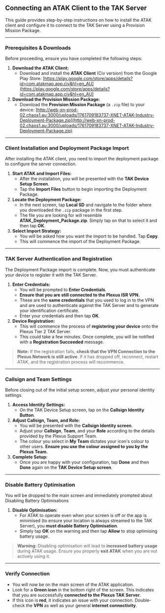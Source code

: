 ## Connecting an ATAK Client to the TAK Server

This guide provides step-by-step instructions on how to install the ATAK client and configure it to connect to the TAK Server using a Provision Mission Package.

---
### Prerequisites & Downloads

Before proceeding, ensure you have completed the following steps:
1. **Download the ATAK Client:**
    - Download and install the **ATAK Client** (Civ version) from the Google Play Store: [https://play.google.com/store/apps/details?id=com.atakmap.app.civ&hl=en_AU](https://play.google.com/store/apps/details?id=com.atakmap.app.civ&hl=en_AU)
2. **Download the Provision Mission Package:**
    - Download the **Provision Mission Package** (a `.zip` file) to your device: [http://web-xn-prod-02.chaos1.au:3000/uploads/1761709183737-XNET-ATAK-Industry-Deployment-Package.zip](http://web-xn-prod-02.chaos1.au:3000/uploads/1761709183737-XNET-ATAK-Industry-Deployment-Package.zip)

---
### Client Installation and Deployment Package Import

After installing the ATAK client, you need to import the deployment package to configure the server connection.
1. **Start ATAK and Import Files:**
    - After the installation, you will be presented with the **TAK Device Setup Screen**.
    - Tap the **Import Files** button to begin importing the Deployment Package.
2. **Locate the Deployment Package:**
    - In the next screen, tap **Local SD** and navigate to the folder where you downloaded the `.zip` package in the first step.
    - The file you are looking for will resemble **ATAK_Deployment_Package.zip**. Simply tap on that to select it and then tap **OK**.
3. **Select Import Strategy:**
    - You will be asked how you want the import to be handled. Tap **Copy**.
    - This will commence the import of the Deployment Package.
---
###  TAK Server Authentication and Registration

The Deployment Package import is complete. Now, you must authenticate your device to register it with the TAK Server.
1. **Enter Credentials:**
    - You will be prompted to **Enter Credentials**.
    - **Ensure that you are still connected to the Plexus ISR VPN.**
    - These are the **same credentials** that you used to log in to the VPN and are used to authenticate against the TAK Server and to generate your identification certificate.
    - Enter your credentials and then tap **OK**.
2. **Device Registration:**
    - This will commence the process of **registering your device** onto the Plexus Tier 2 TAK Server.
    - This could take a few minutes. Once complete, you will be notified with a **Registration Succeeded** message.
        
> **Note:** If the registration fails, **check that the VPN Connection to the Plexus Network is still active**. If it has dropped off, reconnect, restart ATAK, and the registration process will recommence.

---
### Callsign and Team Settings

Before closing out of the initial setup screen, adjust your personal identity settings.
1. **Access Identity Settings:**
    - On the TAK Device Setup screen, tap on the **Callsign Identity Button**.
2. **Adjust Callsign, Team, and Role:**
    - You will be presented with the **Callsign Identity screen**.
    - Adjust your **Callsign**, **Team**, and your **Role** according to the details provided by the Plexus Support Team.
    - The colour you select in **My Team** dictates your icon's colour to other users. **Ensure you use the colour assigned to you by the Plexus Team.**        
3. **Complete Setup:**
    - Once you are happy with your configuration, tap **Done** and then **Done** again on the **TAK Device Setup screen**.
---
###  Disable Battery Optimisation

You will be dropped to the main screen and immediately prompted about Disabling Battery Optimisations
1. **Disable Optimisation:**
    - For ATAK to operate even when your screen is off or the app is minimised (to ensure your location is always streamed to the TAK Server), you **must disable Battery Optimisation**.
    - Simply tap **OK** on the warning and then tap **Allow** to stop optimising battery usage.
    
> **Warning:** Disabling optimisation will lead to **increased battery usage** during ATAK usage. Ensure you properly **exit ATAK** when you are not actively using it.

---
###  Verify Connection

- You will now be on the main screen of the ATAK application.
- Look for a **Green icon** in the bottom right of the screen. This indicates that you are successfully **connected to the Plexus TAK Server**.
- If this icon is **red**, it indicates an issue with your connection. Double-check the **VPN** as well as your general **internet connectivity**.